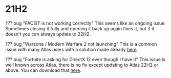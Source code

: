 # 21H2

??? bug "FACEIT is not working correctly"
    This seems like an ongoing issue. Sometimes closing it fully and opening it back up again fixes it, but if it doesn't you can always update to 22H2.
  
??? bug "Warzone / Modern Warfare 2 not launching"
    This is a common issue with many Atlas users with a solution made already [here](../../Guides/COD%20MW%20WZ2%20fix.md).

??? bug "Fortnite is asking for DirectX 12 even though I have it"
    This issue is well known across Atlas, there is no fix except updating to Atlas 22H2 or above. You can download that [here](https://atlasos.net/downloads).
